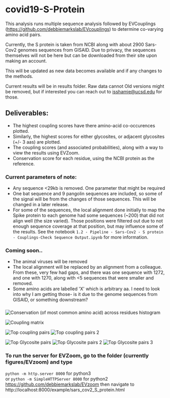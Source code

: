 # covid19-S-Protein
This analysis runs multiple sequence analysis followed by EVCouplings (https://github.com/debbiemarkslab/EVcouplings) to determine co-varying amino acid pairs.

Currently, the S protein is taken from NCBI along with about 2900 Sars-Cov2 genomes sequences from GISAID. Due to privacy, the sequences themselves will not be here but can be downloaded from their site upon making an account.

This will be updated as new data becomes available and if any changes to the methods.

Current results will be in results folder. Raw data cannot 
Old versions might be removed, but if interested you can reach out to isshamie@ucsd.edu for those.

## Deliverables:
- The highest coupling scores have there amino-acid co-occurences plotted.
- Similarly, the highest scores for either glycosites, or adjacent glycosites (+/- 3 aas) are plotted. 
- The coupling scores (and associated probabilities), along with a way to view the results using EVZoom.
- Conservation score for each residue, using the NCBI protein as the reference.

### Current parameters of note:
- Any sequence <29kb is removed. One parameter that might be required
- One bat sequence and 9 pangolin sequences are included, so some of the signal will be from the changes of those sequences. This will be changed in a later release. 
- For some of the sequences, the local alignment done initially to map the Spike protein to each genome had some sequences (~200) that did not align well (the size varied). Those positions were filtered out due to not enough sequence coverage at that position, but may influence some of the results. See the notebook `1.2 - Pipeline - Sars-Cov2 - S protein - Couplings-Check Sequence Output.ipynb` for more information.

### Coming soon..
- The animal viruses will be removed
- The local alignment will be replaced by an alignment from a colleague. From these, very few had gaps, and there was one sequence with 1272, and one with 1270, along with <5 sequences that were smaller and removed.
- Some amino acids are labelled 'X' which is arbitrary aa. I need to look into why I am getting those- is it due to the genome sequences from GISAID, or something downstream?

### 
![Conservation (of most common amino acid) across residues histogram](results/figures/sars_cov2/conservation_histogram.png)


![Coupling matrix](results/figures/contact/col75_redund0.99_pval.png)

![Top coupling pairs](results/figures/pair_couplings/rank1_998_1110.png)
![Top coupling pairs 2](results/figures/pair_couplings/rank2_322_373.png)

![Top Glycosite pairs](results/figures/glycosites_pair_couplings/rank1_14_16.png)
![Top Glycosite pairs 2](results/figures/glycosites_pair_couplings/rank2_231_233.png)
![Top Glycosite pairs 3](results/figures/glycosites_pair_couplings/rank3_149_164.png)

### To run the server for EVZoom, go to the folder (currently figures/EVzoom) and type
`python -m http.server 8000` for python3  
or `python -m SimpleHTTPServer 8000` for python2  
https://github.com/debbiemarkslab/EVzoom
then navigate to http://localhost:8000/example/sars_cov2_S_protein.html

<!-- ![Sample of EVzoom snapshot](figures/sample_S_sars_cov2.png) -->

